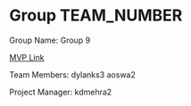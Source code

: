 # Group TEAM_NUMBER
Group Name: Group 9

[MVP Link](https://docs.google.com/document/d/1xPoQdBbHuV-QSsPsJCC-X_cTfnT0Trt04fLsvaaAst4/edit?usp=sharing)

Team Members: 
dylanks3
aoswa2

Project Manager: kdmehra2
